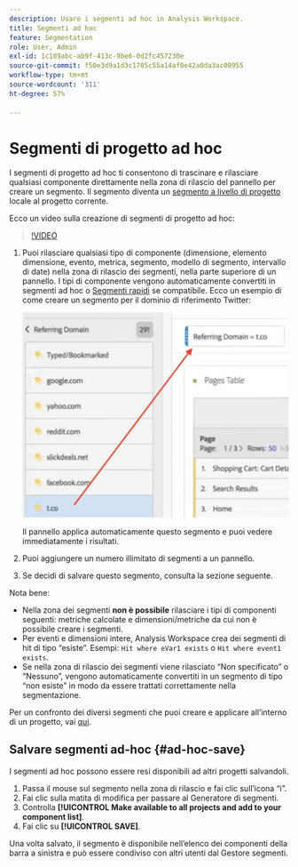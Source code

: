 ```yaml
---
description: Usare i segmenti ad hoc in Analysis Workspace.
title: Segmenti ad hoc
feature: Segmentation
role: User, Admin
exl-id: 1c189abc-ab9f-413c-9be6-0d2fc457230e
source-git-commit: f50e3d9a1d3c1705c55a14af0e42a0da3ac00955
workflow-type: tm+mt
source-wordcount: '311'
ht-degree: 57%

---
```


# Segmenti di progetto ad hoc

I segmenti di progetto ad hoc ti consentono di trascinare e rilasciare qualsiasi componente direttamente nella zona di rilascio del pannello per creare un segmento. Il segmento diventa un [segmento a livello di progetto](https://experienceleague.adobe.com/docs/analytics/analyze/analysis-workspace/components/segments/quick-segments.html?#what-are-project-only-segments%3F) locale al progetto corrente.

Ecco un video sulla creazione di segmenti di progetto ad hoc:

>[!VIDEO](https://video.tv.adobe.com/v/23978/?quality=12)

1. Puoi rilasciare qualsiasi tipo di componente (dimensione, elemento dimensione, evento, metrica, segmento, modello di segmento, intervallo di date) nella zona di rilascio dei segmenti, nella parte superiore di un pannello. I tipi di componente vengono automaticamente convertiti in segmenti ad hoc o [Segmenti rapidi](https://experienceleague.adobe.com/docs/analytics/analyze/analysis-workspace/components/segments/quick-segments.html) se compatibile.
Ecco un esempio di come creare un segmento per il dominio di riferimento Twitter:

   ![](assets/ad-hoc1.png)

   Il pannello applica automaticamente questo segmento e puoi vedere immediatamente i risultati.

1. Puoi aggiungere un numero illimitato di segmenti a un pannello.
1. Se decidi di salvare questo segmento, consulta la sezione seguente.

Nota bene:

* Nella zona dei segmenti **non è possibile** rilasciare i tipi di componenti seguenti: metriche calcolate e dimensioni/metriche da cui non è possibile creare i segmenti.
* Per eventi e dimensioni intere, Analysis Workspace crea dei segmenti di hit di tipo “esiste”. Esempi: `Hit where eVar1 exists` o `Hit where event1 exists`.
* Se nella zona di rilascio dei segmenti viene rilasciato “Non specificato” o “Nessuno”, vengono automaticamente convertiti in un segmento di tipo “non esiste” in modo da essere trattati correttamente nella segmentazione.

Per un confronto dei diversi segmenti che puoi creare e applicare all’interno di un progetto, vai [qui](/help/analyze/analysis-workspace/components/segments/t-freeform-project-segment.md).

## Salvare segmenti ad-hoc {#ad-hoc-save}

I segmenti ad hoc possono essere resi disponibili ad altri progetti salvandoli.

1. Passa il mouse sul segmento nella zona di rilascio e fai clic sull’icona “i”.
1. Fai clic sulla matita di modifica per passare al Generatore di segmenti.
1. Controlla **[!UICONTROL Make available to all projects and add to your component list]**.
1. Fai clic su **[!UICONTROL SAVE]**.

Una volta salvato, il segmento è disponibile nell’elenco dei componenti della barra a sinistra e può essere condiviso con altri utenti dal Gestore segmenti.
